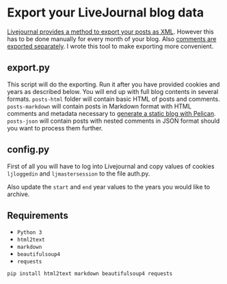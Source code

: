 # Export your LiveJournal blog data

[Livejournal provides a method to export your posts as 
XML](http://www.livejournal.com/export.bml). However 
this has to be done manually for every month of your blog. 
Also [comments are exported separately](http://www.livejournal.com/developer/exporting.bml).
I wrote this tool to make exporting more convenient.

## export.py

This script will do the exporting. Run it after you 
have provided cookies and years as described below.
You will end up with full blog contents in several 
formats. `posts-html` folder will contain basic HTML
of posts and comments. `posts-markdown` will contain
posts in Markdown format with HTML comments and metadata 
necessary to [generate a static blog with Pelican](http://docs.getpelican.com/).
`posts-json` will contain posts with nested comments 
in JSON format should you want to process them further.

## config.py

First of all you will have to log into Livejournal 
and copy values of cookies `ljloggedin` and `ljmastersession` 
to the file auth.py.

Also update the `start` and `end` year values to the years you would like
to archive.

## Requirements
* `Python 3`
* `html2text`
* `markdown`
* `beautifulsoup4`
* `requests`

```
pip install html2text markdown beautifulsoup4 requests
```
